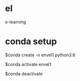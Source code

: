 # el
e-learning

# conda setup

$conda create -n envel1 python3.6

$conda activate envel1

$conda deactivate
